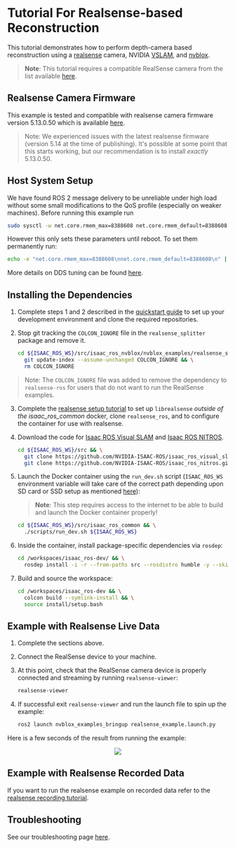# Tutorial For Realsense-based Reconstruction

This tutorial demonstrates how to perform depth-camera based reconstruction using a [realsense](https://www.intel.com/content/www/us/en/architecture-and-technology/realsense-overview.html) camera, NVIDIA [VSLAM](https://github.com/NVIDIA-ISAAC-ROS/isaac_ros_visual_slam), and [nvblox](https://github.com/NVIDIA-ISAAC-ROS/isaac_ros_nvblox).

> **Note**: This tutorial requires a compatible RealSense camera from the list available [here](https://github.com/NVIDIA-ISAAC-ROS/.github/blob/main/profile/realsense-setup.md#camera-compatibility).

## Realsense Camera Firmware

This example is tested and compatible with realsense camera firmware version 5.13.0.50 which is available [here](https://dev.intelrealsense.com/docs/firmware-releases).

> Note: We experienced issues with the latest realsense firmware (version 5.14 at the time of publishing). It's possible at some point that this starts working, but our recommendation is to install *exactly* 5.13.0.50.

## Host System Setup

We have found ROS 2 message delivery to be unreliable under high load without some small modifications to the QoS profile (especially on weaker machines). Before running this example run
```bash
sudo sysctl -w net.core.rmem_max=8388608 net.core.rmem_default=8388608
```

However this only sets these parameters until reboot. To set them permanently run:
```bash
echo -e "net.core.rmem_max=8388608\nnet.core.rmem_default=8388608\n" | sudo tee /etc/sysctl.d/60-cyclonedds.conf
```
More details on DDS tuning can be found [here](https://docs.ros.org/en/rolling/How-To-Guides/DDS-tuning.html).

## Installing the Dependencies

1. Complete steps 1 and 2 described in the [quickstart guide](../README.md#quickstart) to set up your development environment and clone the required repositories.

2. Stop git tracking the `COLCON_IGNORE` file in the `realsense_splitter` package and remove it.

    ```bash
    cd ${ISAAC_ROS_WS}/src/isaac_ros_nvblox/nvblox_examples/realsense_splitter && \
      git update-index --assume-unchanged COLCON_IGNORE && \
      rm COLCON_IGNORE
    ```

> Note: The `COLCON_IGNORE` file was added to remove the dependency to `realsense-ros` for users that do not want to run the RealSense examples.

3. Complete the [realsense setup tutorial](https://github.com/NVIDIA-ISAAC-ROS/.github/blob/main/profile/realsense-setup.md) to set up `librealsense` *outside of the isaac_ros_common* docker, clone `realsense_ros`, and to configure the container for use with realsense.

4. Download the code for [Isaac ROS Visual SLAM](https://github.com/NVIDIA-ISAAC-ROS/isaac_ros_visual_slam.git) and [Isaac ROS NITROS](https://github.com/NVIDIA-ISAAC-ROS/isaac_ros_nitros).

    ```bash
    cd ${ISAAC_ROS_WS}/src && \
      git clone https://github.com/NVIDIA-ISAAC-ROS/isaac_ros_visual_slam.git && \
      git clone https://github.com/NVIDIA-ISAAC-ROS/isaac_ros_nitros.git
    ```

5. Launch the Docker container using the `run_dev.sh` script (`ISAAC_ROS_WS` environment variable will take care of the correct path depending upon SD card or SSD setup as mentioned [here](https://github.com/NVIDIA-ISAAC-ROS/isaac_ros_common/blob/main/docs/dev-env-setup.md)):

   > **Note**: This step requires access to the internet to be able to build and launch the Docker container properly!

    ```bash
    cd ${ISAAC_ROS_WS}/src/isaac_ros_common && \
      ./scripts/run_dev.sh ${ISAAC_ROS_WS}
    ```

6. Inside the container, install package-specific dependencies via `rosdep`:

    ```bash
    cd /workspaces/isaac_ros-dev/ && \
      rosdep install -i -r --from-paths src --rosdistro humble -y --skip-keys "libopencv-dev libopencv-contrib-dev libopencv-imgproc-dev python-opencv python3-opencv nvblox"
    ```

7. Build and source the workspace:

    ```bash
    cd /workspaces/isaac_ros-dev && \
      colcon build --symlink-install && \
      source install/setup.bash
    ```

## Example with Realsense Live Data

1. Complete the sections above.

2. Connect the RealSense device to your machine.

3. At this point, check that the RealSense camera device is properly connected and streaming by running `realsense-viewer`:

    ```bash
    realsense-viewer
    ```

4. If successful exit `realsense-viewer` and run the launch file to spin up the example:

    ```bash
    ros2 launch nvblox_examples_bringup realsense_example.launch.py
    ```

Here is a few seconds of the result from running the example:

<div align="center"><img src="../resources/realsense_example.gif"/></div>

## Example with Realsense Recorded Data

If you want to run the realsense example on recorded data refer to the [realsense recording tutorial](./tutorial-realsense-record.md).

## Troubleshooting

See our troubleshooting page [here](troubleshooting-nvblox-realsense.md).
